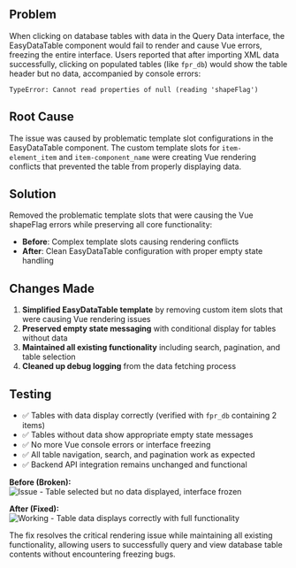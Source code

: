 ## Problem

When clicking on database tables with data in the Query Data interface, the EasyDataTable component would fail to render and cause Vue errors, freezing the entire interface. Users reported that after importing XML data successfully, clicking on populated tables (like `fpr_db`) would show the table header but no data, accompanied by console errors:

```
TypeError: Cannot read properties of null (reading 'shapeFlag')
```

## Root Cause

The issue was caused by problematic template slot configurations in the EasyDataTable component. The custom template slots for `item-element_item` and `item-component_name` were creating Vue rendering conflicts that prevented the table from properly displaying data.

## Solution

Removed the problematic template slots that were causing the Vue shapeFlag errors while preserving all core functionality:

- **Before**: Complex template slots causing rendering conflicts
- **After**: Clean EasyDataTable configuration with proper empty state handling

## Changes Made

1. **Simplified EasyDataTable template** by removing custom item slots that were causing Vue rendering issues
2. **Preserved empty state messaging** with conditional display for tables without data
3. **Maintained all existing functionality** including search, pagination, and table selection
4. **Cleaned up debug logging** from the data fetching process

## Testing

- ✅ Tables with data display correctly (verified with `fpr_db` containing 2 items)
- ✅ Tables without data show appropriate empty state messages
- ✅ No more Vue console errors or interface freezing
- ✅ All table navigation, search, and pagination work as expected
- ✅ Backend API integration remains unchanged and functional

**Before (Broken):**
![Issue - Table selected but no data displayed, interface frozen](https://github.com/user-attachments/assets/6fcf09d5-6586-4398-852f-2ba9c1b43439)

**After (Fixed):**
![Working - Table data displays correctly with full functionality](https://github.com/user-attachments/assets/178236b8-969b-427d-a773-c95d4eccc7f8)

The fix resolves the critical rendering issue while maintaining all existing functionality, allowing users to successfully query and view database table contents without encountering freezing bugs.